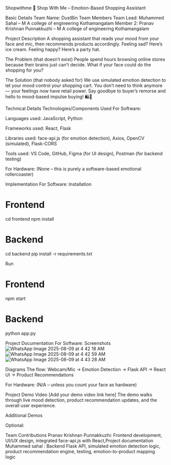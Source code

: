 Shopwithme 🎯
Shop With Me – Emotion-Based Shopping Assistant

Basic Details
Team Name: DustBin
Team Members
Team Lead: Muhammed Sahal – M A college of engineering Kothamangalam
Member 2: Pranav Krishnan Punnakkuzhi – M A college of engineering Kothamangalam

Project Description
A shopping assistant that reads your mood from your face and mic, then recommends products accordingly. Feeling sad? Here’s ice cream. Feeling happy? Here’s a party hat.

The Problem (that doesn’t exist)
People spend hours browsing online stores because their brains just can't decide. What if your face could do the shopping for you?

The Solution (that nobody asked for)
We use simulated emotion detection to let your mood control your shopping cart. You don’t need to think anymore — your feelings now have retail power. Say goodbye to buyer’s remorse and hello to mood-based impulse buying! 🛍️🧠

Technical Details
Technologies/Components Used
For Software:

Languages used: JavaScript, Python

Frameworks used: React, Flask

Libraries used: face-api.js (for emotion detection), Axios, OpenCV (simulated), Flask-CORS

Tools used: VS Code, GitHub, Figma (for UI design), Postman (for backend testing)

For Hardware:
(None – this is purely a software-based emotional rollercoaster)

Implementation
For Software:
Installation
# Frontend
cd frontend
npm install

# Backend
cd backend
pip install -r requirements.txt

Run
# Frontend
npm start

# Backend
python app.py

Project Documentation
For Software:
Screenshots
![WhatsApp Image 2025-08-09 at 4 42 18 AM](https://github.com/user-attachments/assets/b8a6eb5c-a5fd-42e1-bc3c-a686bcc1e18e)
![WhatsApp Image 2025-08-09 at 4 42 59 AM](https://github.com/user-attachments/assets/fea59b07-f026-4878-b76c-ee03e22324d8)
![WhatsApp Image 2025-08-09 at 4 43 28 AM](https://github.com/user-attachments/assets/a55777c9-60ff-4235-8cc8-11f4d71eae68)

Diagrams
The flow: Webcam/Mic → Emotion Detection → Flask API → React UI → Product Recommendations

For Hardware:
(N/A – unless you count your face as hardware)

Project Demo
Video
[Add your demo video link here]
The demo walks through live mood detection, product recommendation updates, and the overall user experience.

Additional Demos

Optional:

Team Contributions
Pranav Krishnan Punnakkuzhi: Frontend development, UI/UX design, integrated face-api.js with React,Project documentation
Muhammed sahal : Backend Flask API, simulated emotion detection logic, product recommendation engine, testing, emotion-to-product mapping logic
 
